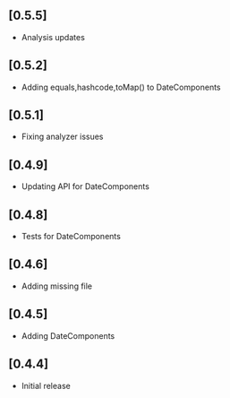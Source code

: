 ## [0.5.5] 
 * Analysis updates
## [0.5.2] 
 * Adding equals,hashcode,toMap() to DateComponents
## [0.5.1] 
 * Fixing analyzer issues
## [0.4.9] 
 * Updating API for DateComponents
## [0.4.8] 
 * Tests for DateComponents
## [0.4.6] 
 * Adding missing file
## [0.4.5] 
 * Adding DateComponents
## [0.4.4] 
 * Initial release
